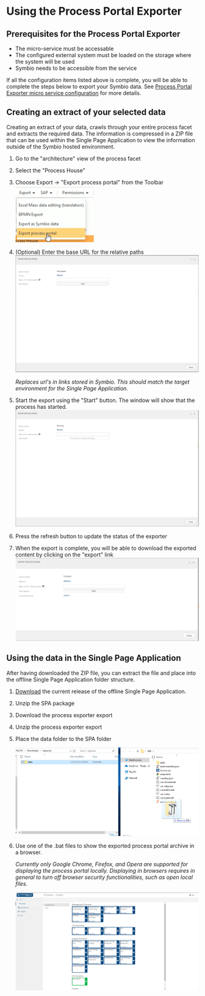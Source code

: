 # Using the Process Portal Exporter

## Prerequisites for the Process Portal Exporter
- The micro-service must be accessable
- The configured external system must be loaded on the storage where the system will be used
- Symbio needs to be accessible from the service

If all the configuration items listed above is complete, you will be able to complete the steps below to export your Symbio data. 
See [Process Portal Exporter micro service configuration](configuration.md) for more details.

## Creating an extract of your selected data
Creating an extract of your data, crawls through your entire process facet and extracts the required data. The information is compressed in a ZIP file that can be used within the Single Page Application to view the information outside of the Symbio hosted environment.

1. Go to the "architecture" view of the process facet
1. Select the "Process House"
1. Choose Export -> "Export process portal" from the Toolbar ![Run export](media/runexport.png)

1. (Optional) Enter the base URL for the relative paths ![Run details](media/processportaldialog_not_started.png)
    
    *Replaces url's in links stored in Symbio. This should match the target environment for the Single Page Application.*
1. Start the export using the "Start" button. The window will show that the process has started. ![Running](media/processportaldialog_running.png)
1. Press the refresh button to update the status of the exporter
1. When the export is complete, you will be able to download the exported content by clicking on the "export" link ![Running](media/processportaldialog_finished.png)

## Using the data in the Single Page Application

After having downloaded the ZIP file, you can extract the file and place into the offline Single Page Application folder structure.

1. [Download](https://...) the current release of the offline Single Page Application.
1. Unzip the SPA package
1. Download the process exporter export
1. Unzip the process exporter export
1. Place the data folder to the SPA folder

    ![Place data folder](media/datafolder.png)

1. Use one of the .bat files to show the exported process portal archive in a browser. 

    *Currently only Google Chrome, Firefox, and Opera are supported for displaying the process portal locally. Displaying in  browsers requires in general to turn off browser security functionalities, such as open local files.*

    ![Process portal](media/processportal.png)
